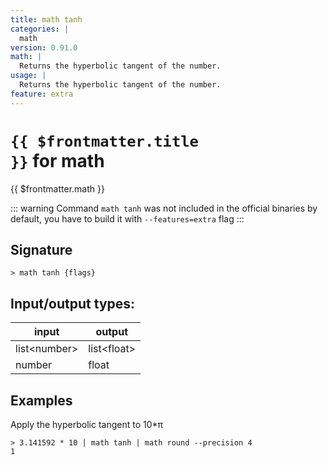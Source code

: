 ```yaml
---
title: math tanh
categories: |
  math
version: 0.91.0
math: |
  Returns the hyperbolic tangent of the number.
usage: |
  Returns the hyperbolic tangent of the number.
feature: extra
---
```

<!-- This file is automatically generated. Please edit the command in https://github.com/nushell/nushell instead. -->

# <code>{{ $frontmatter.title }}</code> for math

<div class='command-title'>{{ $frontmatter.math }}</div>


::: warning
 Command `math tanh` was not included in the official binaries by default, you have to build it with `--features=extra` flag
:::
## Signature

```> math tanh {flags} ```


## Input/output types:

| input        | output      |
| ------------ | ----------- |
| list\<number\> | list\<float\> |
| number       | float       |
## Examples

Apply the hyperbolic tangent to 10*π
```nu
> 3.141592 * 10 | math tanh | math round --precision 4
1
```
